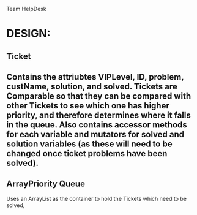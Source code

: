 Team HelpDesk

<h1>
DESIGN:
</h1>

<h2>
Ticket
<h2>

<p>
Contains the attriubtes VIPLevel, ID, problem, custName, solution, and solved. Tickets are Comparable so that they can be compared with other Tickets to see which one has higher priority, and therefore determines where it falls in the queue. Also contains accessor methods for each variable and mutators for solved and solution variables (as these will need to be changed once ticket problems have been solved).
</p>

<h2>
ArrayPriority Queue
</h2>

Uses an ArrayList as the container to hold the Tickets which need to be solved,
